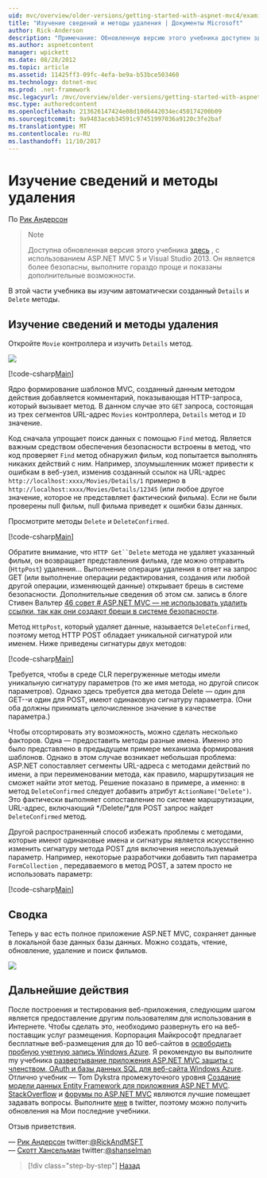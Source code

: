 ```yaml
---
uid: mvc/overview/older-versions/getting-started-with-aspnet-mvc4/examining-the-details-and-delete-methods
title: "Изучение сведений и методы удаления | Документы Microsoft"
author: Rick-Anderson
description: "Примечание: Обновленную версию этого учебника доступен здесь, использующий ASP.NET MVC 5 и Visual Studio 2013. Это более безопасный, гораздо проще выполните и демонстрационных..."
ms.author: aspnetcontent
manager: wpickett
ms.date: 08/28/2012
ms.topic: article
ms.assetid: 11425ff3-09fc-4efa-be9a-b53bce503460
ms.technology: dotnet-mvc
ms.prod: .net-framework
msc.legacyurl: /mvc/overview/older-versions/getting-started-with-aspnet-mvc4/examining-the-details-and-delete-methods
msc.type: authoredcontent
ms.openlocfilehash: 213626147424e08d10d6442034ec450174200b09
ms.sourcegitcommit: 9a9483aceb34591c97451997036a9120c3fe2baf
ms.translationtype: MT
ms.contentlocale: ru-RU
ms.lasthandoff: 11/10/2017
---
```

<a name="examining-the-details-and-delete-methods"></a>Изучение сведений и методы удаления
====================
По [Рик Андерсон](https://github.com/Rick-Anderson)

> > [!NOTE]
> > Доступна обновленная версия этого учебника [здесь](../../getting-started/introduction/getting-started.md) , с использованием ASP.NET MVC 5 и Visual Studio 2013. Он является более безопасны, выполните гораздо проще и показаны дополнительные возможности.


В этой части учебника вы изучим автоматически созданный `Details` и `Delete` методы.

## <a name="examining-the-details-and-delete-methods"></a>Изучение сведений и методы удаления

Откройте `Movie` контроллера и изучить `Details` метод.

![](examining-the-details-and-delete-methods/_static/image1.png)

[!code-csharp[Main](examining-the-details-and-delete-methods/samples/sample1.cs)]

Ядро формирование шаблонов MVC, созданный данным методом действия добавляется комментарий, показывающая HTTP-запроса, который вызывает метод. В данном случае это `GET` запроса, состоящая из трех сегментов URL-адрес `Movies` контроллера, `Details` метод и `ID` значение.

Код сначала упрощает поиск данных с помощью `Find` метод. Является важным средством обеспечения безопасности встроены в метод, что код проверяет `Find` метод обнаружил фильм, код попытается выполнять никаких действий с ним. Например, злоумышленник может привести к ошибкам в веб-узел, изменив созданный ссылок на URL-адрес `http://localhost:xxxx/Movies/Details/1` примерно в `http://localhost:xxxx/Movies/Details/12345` (или любое другое значение, которое не представляет фактический фильма). Если не были проверены null фильм, null фильма приведет к ошибки базы данных.

Просмотрите методы `Delete` и `DeleteConfirmed`.

[!code-csharp[Main](examining-the-details-and-delete-methods/samples/sample2.cs?highlight=17)]

Обратите внимание, что `HTTP Get``Delete` метода не удаляет указанный фильм, он возвращает представления фильма, где можно отправить (`HttpPost`) удаления... Выполнение операции удаления в ответ на запрос GET (или выполнение операции редактирования, создания или любой другой операции, изменяющей данные) открывает брешь в системе безопасности. Дополнительные сведения об этом см. запись в блоге Стивен Вальтер [46 совет # ASP.NET MVC — не использовать удалить ссылки, так как они создают бреши в системе безопасности](http://stephenwalther.com/blog/archive/2009/01/21/asp.net-mvc-tip-46-ndash-donrsquot-use-delete-links-because.aspx).

Метод `HttpPost`, который удаляет данные, называется `DeleteConfirmed`, поэтому метод HTTP POST обладает уникальной сигнатурой или именем. Ниже приведены сигнатуры двух методов:

[!code-csharp[Main](examining-the-details-and-delete-methods/samples/sample3.cs)]

Требуется, чтобы в среде CLR перегруженные методы имели уникальную сигнатуру параметров (то же имя метода, но другой список параметров). Однако здесь требуется два метода Delete — один для GET--и один для POST, имеют одинаковую сигнатуру параметра. (Они оба должны принимать целочисленное значение в качестве параметра.)

Чтобы отсортировать эту возможность, можно сделать несколько факторов. Одна — предоставить методы разные имена. Именно это было представлено в предыдущем примере механизма формирования шаблонов. Однако в этом случае возникает небольшая проблема: ASP.NET сопоставляет сегменты URL-адреса с методами действий по имени, а при переименовании метода, как правило, маршрутизация не сможет найти этот метод. Решение показано в примере, а именно: в метод `DeleteConfirmed` следует добавить атрибут `ActionName("Delete")`. Это фактически выполняет сопоставление по системе маршрутизации, URL-адрес, включающий */Delete/*для POST запрос найдет `DeleteConfirmed` метод.

Другой распространенный способ избежать проблемы с методами, которые имеют одинаковые имена и сигнатуры является искусственно изменить сигнатуру метода POST для включения неиспользуемый параметр. Например, некоторые разработчики добавить тип параметра `FormCollection` , передаваемого в метод POST, а затем просто не использовать параметр:

[!code-csharp[Main](examining-the-details-and-delete-methods/samples/sample4.cs)]

## <a name="summary"></a>Сводка

Теперь у вас есть полное приложение ASP.NET MVC, сохраняет данные в локальной базе данных базы данных. Можно создать, чтение, обновление, удаление и поиск фильмов.

![](examining-the-details-and-delete-methods/_static/image2.png)

## <a name="next-steps"></a>Дальнейшие действия

После построения и тестирования веб-приложения, следующим шагом является предоставление другим пользователям для использования в Интернете. Чтобы сделать это, необходимо развернуть его на веб-поставщик услуг размещения. Корпорация Майкрософт предлагает бесплатные веб-размещения для до 10 веб-сайтов в [освободить пробную учетную запись Windows Azure](https://www.windowsazure.com/en-us/pricing/free-trial/?WT.mc_id=A443DD604). Я рекомендую вы выполните my учебника [развертывание приложения ASP.NET MVC защиты с членством, OAuth и базы данных SQL для веб-сайта Windows Azure](https://docs.microsoft.com/aspnet/core/security/authorization/secure-data). Отлично учебник — Tom Dykstra промежуточного уровня [Создание модели данных Entity Framework для приложения ASP.NET MVC](../../getting-started/getting-started-with-ef-using-mvc/creating-an-entity-framework-data-model-for-an-asp-net-mvc-application.md). [StackOverflow](http://stackoverflow.com/help) и [форумы по ASP.NET MVC](https://forums.asp.net/1146.aspx) являются лучшие помещает задавать вопросы. Выполните [мне](https://twitter.com/RickAndMSFT) в twitter, поэтому можно получить обновления на Мои последние учебники.

Отзыв приветствия.

— [Рик Андерсон](https://blogs.msdn.com/rickAndy) twitter:[@RickAndMSFT](https://twitter.com/RickAndMSFT)  
— [Скотт Хансельман](http://www.hanselman.com/blog/) twitter:[@shanselman](https://twitter.com/shanselman)

>[!div class="step-by-step"]
[Назад](adding-validation-to-the-model.md)

